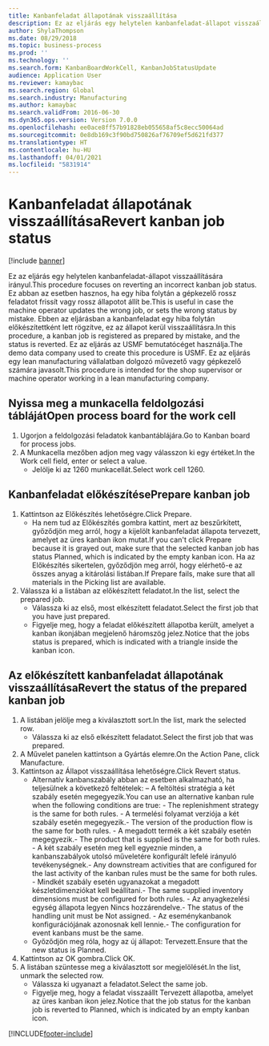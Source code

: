 ```yaml
---
title: Kanbanfeladat állapotának visszaállítása
description: Ez az eljárás egy helytelen kanbanfeladat-állapot visszaállítására irányul.
author: ShylaThompson
ms.date: 08/29/2018
ms.topic: business-process
ms.prod: ''
ms.technology: ''
ms.search.form: KanbanBoardWorkCell, KanbanJobStatusUpdate
audience: Application User
ms.reviewer: kamaybac
ms.search.region: Global
ms.search.industry: Manufacturing
ms.author: kamaybac
ms.search.validFrom: 2016-06-30
ms.dyn365.ops.version: Version 7.0.0
ms.openlocfilehash: ee0ace8ff57b91828eb055658af5c8ecc50064ad
ms.sourcegitcommit: 0e8db169c3f90bd750826af76709ef5d621fd377
ms.translationtype: HT
ms.contentlocale: hu-HU
ms.lasthandoff: 04/01/2021
ms.locfileid: "5831914"
---
```

# <a name="revert-kanban-job-status"></a><span data-ttu-id="72306-103">Kanbanfeladat állapotának visszaállítása</span><span class="sxs-lookup"><span data-stu-id="72306-103">Revert kanban job status</span></span>

[!include [banner](../../includes/banner.md)]

<span data-ttu-id="72306-104">Ez az eljárás egy helytelen kanbanfeladat-állapot visszaállítására irányul.</span><span class="sxs-lookup"><span data-stu-id="72306-104">This procedure focuses on reverting an incorrect kanban job status.</span></span> <span data-ttu-id="72306-105">Ez abban az esetben hasznos, ha egy hiba folytán a gépkezelő rossz feladatot frissít vagy rossz állapotot állít be.</span><span class="sxs-lookup"><span data-stu-id="72306-105">This is useful in case the machine operator updates the wrong job, or sets the wrong status by mistake.</span></span> <span data-ttu-id="72306-106">Ebben az eljárásban a kanbanfeladat egy hiba folytán előkészítettként lett rögzítve, ez az állapot kerül visszaállításra.</span><span class="sxs-lookup"><span data-stu-id="72306-106">In this procedure, a kanban job is registered as prepared by mistake, and the status is reverted.</span></span> <span data-ttu-id="72306-107">Ez az eljárás az USMF bemutatócéget használja.</span><span class="sxs-lookup"><span data-stu-id="72306-107">The demo data company used to create this procedure is USMF.</span></span> <span data-ttu-id="72306-108">Ez az eljárás egy lean manufacturing vállalatban dolgozó művezető vagy gépkezelő számára javasolt.</span><span class="sxs-lookup"><span data-stu-id="72306-108">This procedure is intended for the shop supervisor or machine operator working in a lean manufacturing company.</span></span>


## <a name="open-process-board-for-the-work-cell"></a><span data-ttu-id="72306-109">Nyissa meg a munkacella feldolgozási tábláját</span><span class="sxs-lookup"><span data-stu-id="72306-109">Open process board for the work cell</span></span>
1. <span data-ttu-id="72306-110">Ugorjon a feldolgozási feladatok kanbantáblájára.</span><span class="sxs-lookup"><span data-stu-id="72306-110">Go to Kanban board for process jobs.</span></span>
2. <span data-ttu-id="72306-111">A Munkacella mezőben adjon meg vagy válasszon ki egy értéket.</span><span class="sxs-lookup"><span data-stu-id="72306-111">In the Work cell field, enter or select a value.</span></span>
    * <span data-ttu-id="72306-112">Jelölje ki az 1260 munkacellát.</span><span class="sxs-lookup"><span data-stu-id="72306-112">Select work cell 1260.</span></span>  

## <a name="prepare-kanban-job"></a><span data-ttu-id="72306-113">Kanbanfeladat előkészítése</span><span class="sxs-lookup"><span data-stu-id="72306-113">Prepare kanban job</span></span>
1. <span data-ttu-id="72306-114">Kattintson az Előkészítés lehetőségre.</span><span class="sxs-lookup"><span data-stu-id="72306-114">Click Prepare.</span></span>
    * <span data-ttu-id="72306-115">Ha nem tud az Előkészítés gombra kattint, mert az beszűrkített, győződjön meg arról, hogy a kijelölt kanbanfeladat állapota tervezett, amelyet az üres kanban ikon mutat.</span><span class="sxs-lookup"><span data-stu-id="72306-115">If you can't click Prepare because it is grayed out, make sure that the selected kanban job has status Planned, which is indicated by the empty kanban icon.</span></span> <span data-ttu-id="72306-116">Ha az Előkészítés sikertelen, győződjön meg arról, hogy elérhető-e az összes anyag a kitárolási listában.</span><span class="sxs-lookup"><span data-stu-id="72306-116">If Prepare fails, make sure that all materials in the Picking list are available.</span></span>  
2. <span data-ttu-id="72306-117">Válassza ki a listában az előkészített feladatot.</span><span class="sxs-lookup"><span data-stu-id="72306-117">In the list, select the prepared job.</span></span>
    * <span data-ttu-id="72306-118">Válassza ki az első, most elkészített feladatot.</span><span class="sxs-lookup"><span data-stu-id="72306-118">Select the first job that you have just prepared.</span></span>  
    * <span data-ttu-id="72306-119">Figyelje meg, hogy a feladat előkészített állapotba került, amelyet a kanban ikonjában megjelenő háromszög jelez.</span><span class="sxs-lookup"><span data-stu-id="72306-119">Notice that the jobs status is prepared, which is indicated with a triangle inside the kanban icon.</span></span>  

## <a name="revert-the-status-of-the-prepared-kanban-job"></a><span data-ttu-id="72306-120">Az előkészített kanbanfeladat állapotának visszaállítása</span><span class="sxs-lookup"><span data-stu-id="72306-120">Revert the status of the prepared kanban job</span></span>
1. <span data-ttu-id="72306-121">A listában jelölje meg a kiválasztott sort.</span><span class="sxs-lookup"><span data-stu-id="72306-121">In the list, mark the selected row.</span></span>
    * <span data-ttu-id="72306-122">Válassza ki az első elkészített feladatot.</span><span class="sxs-lookup"><span data-stu-id="72306-122">Select the first job that was prepared.</span></span>  
2. <span data-ttu-id="72306-123">A Művelet panelen kattintson a Gyártás elemre.</span><span class="sxs-lookup"><span data-stu-id="72306-123">On the Action Pane, click Manufacture.</span></span>
3. <span data-ttu-id="72306-124">Kattintson az Állapot visszaállítása lehetőségre.</span><span class="sxs-lookup"><span data-stu-id="72306-124">Click Revert status.</span></span>
    * <span data-ttu-id="72306-125">Alternatív kanbanszabály abban az esetben alkalmazható, ha teljesülnek a következő feltételek: – A feltöltési stratégia a két szabály esetén megegyezik.</span><span class="sxs-lookup"><span data-stu-id="72306-125">You can use an alternative kanban rule when the following conditions are true:  - The replenishment strategy is the same for both rules.</span></span>  <span data-ttu-id="72306-126">- A termelési folyamat verziója a két szabály esetén megegyezik.</span><span class="sxs-lookup"><span data-stu-id="72306-126">- The version of the production flow is the same for both rules.</span></span>  <span data-ttu-id="72306-127">- A megadott termék a két szabály esetén megegyezik.</span><span class="sxs-lookup"><span data-stu-id="72306-127">- The product that is supplied is the same for both rules.</span></span>  <span data-ttu-id="72306-128">- A két szabály esetén meg kell egyeznie minden, a kanbanszabályok utolsó műveletére konfigurált lefelé irányuló tevékenységnek.</span><span class="sxs-lookup"><span data-stu-id="72306-128">- Any downstream activities that are configured for the last activity of the kanban rules must be the same for both rules.</span></span>  <span data-ttu-id="72306-129">- Mindkét szabály esetén ugyanazokat a megadott készletdimenziókat kell beállítani.</span><span class="sxs-lookup"><span data-stu-id="72306-129">- The same supplied inventory dimensions must be configured for both rules.</span></span>  <span data-ttu-id="72306-130">- Az anyagkezelési egység állapota legyen Nincs hozzárendelve.</span><span class="sxs-lookup"><span data-stu-id="72306-130">- The status of the handling unit must be Not assigned.</span></span>  <span data-ttu-id="72306-131">- Az eseménykanbanok konfigurációjának azonosnak kell lennie.</span><span class="sxs-lookup"><span data-stu-id="72306-131">- The configuration for event kanbans must be the same.</span></span>  
    * <span data-ttu-id="72306-132">Győződjön meg róla, hogy az új állapot: Tervezett.</span><span class="sxs-lookup"><span data-stu-id="72306-132">Ensure that the new status is Planned.</span></span>  
4. <span data-ttu-id="72306-133">Kattintson az OK gombra.</span><span class="sxs-lookup"><span data-stu-id="72306-133">Click OK.</span></span>
5. <span data-ttu-id="72306-134">A listában szüntesse meg a kiválasztott sor megjelölését.</span><span class="sxs-lookup"><span data-stu-id="72306-134">In the list, unmark the selected row.</span></span>
    * <span data-ttu-id="72306-135">Válassza ki ugyanazt a feladatot.</span><span class="sxs-lookup"><span data-stu-id="72306-135">Select the same job.</span></span>  
    * <span data-ttu-id="72306-136">Figyelje meg, hogy a feladat visszaállt Tervezett állapotba, amelyet az üres kanban ikon jelez.</span><span class="sxs-lookup"><span data-stu-id="72306-136">Notice that the job status for the kanban job is reverted to Planned, which is indicated by an empty kanban icon.</span></span>  



[!INCLUDE[footer-include](../../../includes/footer-banner.md)]